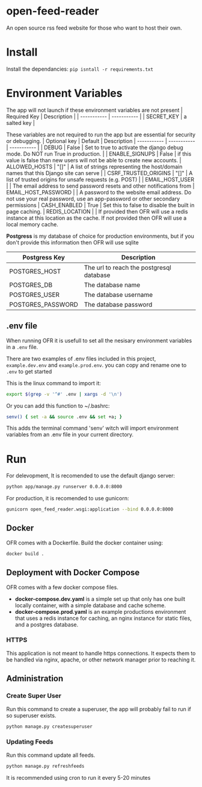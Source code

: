 # open-feed-reader
An open source rss feed website for those who want to host their own.


# Install
Install the dependancies: `pip isntall -r requirements.txt`


# Environment Variables
The app will not launch if these environment variables are not present
| Required Key | Description |
| ----------- | ----------- |
| SECRET_KEY | a salted key |

These variables are not required to run the app but are essential for security or debugging.
| Optional key | Default | Description
| ----------- | ----------- | ----------- |
| DEBUG | False | Set to true to activate the django debug mode. Do NOT run True in production. |
| ENABLE_SIGNUPS | False | if this value is false than new users will not be able to create new accounts.
| ALLOWED_HOSTS | "[]" | A list of strings representing the host/domain names that this Django site can serve |
| CSRF_TRUSTED_ORIGINS | "[]" | A list of trusted origins for unsafe requests (e.g. POST) |
| EMAIL_HOST_USER | | The email address to send password resets and other notifications from
| EMAIL_HOST_PASSWORD | | A password to the website email address. Do not use your real password, use an app-password or other secondary permissions
| CASH_ENABLED | True | Set this to false to disable the built in page caching.
| REDIS_LOCATION | | If provided then OFR will use a redis instance at this location as the cache. If not provided then OFR will use a local memory cache.

**Postgress** is my database of choice for production environments, but if you don't provide this information then OFR will use sqlite

| Postgress Key | Description |
| ----- | ----- |
| POSTGRES_HOST | The url to reach the postgresql database |
| POSTGRES_DB | The database name |
| POSTGRES_USER | The database username |
| POSTGRES_PASSWORD | The database password |

## .env file
When running OFR it is usefull to set all the nesisary environment variables in a `.env` file.

There are two examples of .env files included in this project, `example.dev.env` and `example.prod.env`. you can copy and rename one to `.env` to get started

This is the linux command to import it:
```bash
export $(grep -v '^#' .env | xargs -d '\n')
```
Or you can add this function to ~/.bashrc:
```bash
senv() { set -a && source .env && set +a; }
```
This adds the terminal command 'senv' witch will import environment variables from an .env file in your current directory.


# Run
For delevopment, It is recomended to use the default django server:
```bash
python app/manage.py runserver 0.0.0.0:8000
```
For production, it is recomended to use gunicorn:
```bash
gunicorn open_feed_reader.wsgi:application --bind 0.0.0.0:8000
```


## Docker
OFR comes with a Dockerfile. Build the docker container using:
```bash
docker build .
```

## Deployment with Docker Compose
OFR comes with a few docker compose files.
- **docker-compose.dev.yaml** is a simple set up that only has one built locally container, with a simple database and cache scheme.
- **docker-compose.prod.yaml** is an example productions environment that uses a redis instance for caching, an nginx instance for static files, and a postgres database.

### HTTPS
This application is not meant to handle https connections. It expects them to be handled via nginx, apache, or other network manager prior to reaching it.

## Administration

### Create Super User
Run this command to create a superuser, the app will probably fail to run if so superuser exists.
```bash
python manage.py createsuperuser
```

### Updating Feeds
Run this command update all feeds.
```bash
python manage.py refreshfeeds
```
It is recommended using cron to run it every 5-20 minutes
